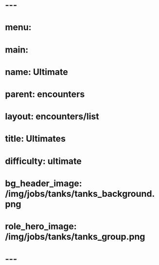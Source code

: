 # ---

# menu:

# main:

# name: Ultimate

# parent: encounters

# layout: encounters/list

# title: Ultimates

# difficulty: ultimate

# bg_header_image: /img/jobs/tanks/tanks_background.png

# role_hero_image: /img/jobs/tanks/tanks_group.png

# ---
